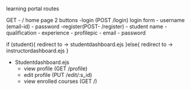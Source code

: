 learning portal routes

GET - / home page
2 buttons
-login (POST /login)
login form - username (email-id) - password
-register(POST- /register) - student name - qualification - experience - profilepic - email - password

if (student){
redirect to -> studentdashboard.ejs
}else{
redirect to -> instructordashboard.ejs
}

- Studentdashboard.ejs
  - view profile (GET /profile)
  - edit profile (PUT /edit/:s_id)
  - view enrolled courses (GET /)
